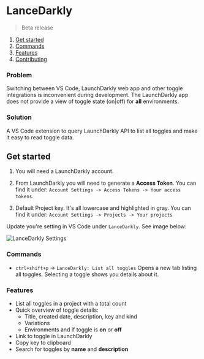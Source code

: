 # LanceDarkly

> Beta release

1. [Get started](#get-started)
1. [Commands](#commands)
1. [Features](#features)
1. [Contributing](https://github.com/rkotze/lancedarkly/blob/master/CONTRIBUTING.md)

### Problem

Switching between VS Code, LaunchDarkly web app and other toggle integrations is inconvenient during development. The LaunchDarkly app does not provide a view of toggle state (on|off) for **all** environments.

### Solution

A VS Code extension to query LaunchDarkly API to list all toggles and make it easy to read toggle data.

## Get started

1. You will need a LaunchDarkly account.

1. From LaunchDarkly you will need to generate a **Access Token**. You can find it under: `Account Settings -> Access Tokens -> Your access tokens`.

1. Default Project key. It's all lowercase and highlighted in gray. You can find it under: `Account Settings -> Projects -> Your projects`

Update you're setting in VS Code under `LanceDarkly`. See image below:

![LanceDarkly Settings](https://user-images.githubusercontent.com/10452163/53906270-64857d80-4042-11e9-9fdd-7b58e03f8cc1.png)

### Commands

- `ctrl+shift+p` -> `LanceDarkly: List all toggles`
  Opens a new tab listing all toggles. Selecting a toggle shows you details about it.

### Features

- List all toggles in a project with a total count
- Quick overview of toggle details:
  - Title, created date, description, key and kind
  - Variations
  - Environments and if toggle is **on** or **off**
- Link to toggle in LaunchDarkly
- Copy key to clipboard
- Search for toggles by **name** and **description**
